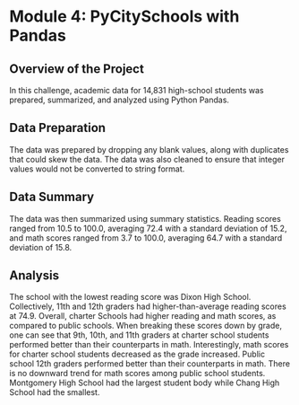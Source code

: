 # Module 4: PyCitySchools with Pandas

## Overview of the Project

In this challenge, academic data for 14,831 high-school students was prepared, summarized, and analyzed using Python Pandas.

## Data Preparation

The data was prepared by dropping any blank values, along with duplicates that could skew the data. The data was also cleaned to ensure that integer values would not be converted to string format.

## Data Summary

The data was then summarized using summary statistics. Reading scores ranged from 10.5 to 100.0, averaging 72.4 with a standard deviation of 15.2, and math scores ranged from 3.7 to 100.0, averaging 64.7 with a standard deviation of 15.8. 

## Analysis

The school with the lowest reading score was Dixon High School. Collectively, 11th and 12th graders had higher-than-average reading scores at 74.9. Overall, charter Schools had higher reading and math scores, as compared to public schools. When breaking these scores down by grade, one can see that 9th, 10th, and 11th graders at charter school students performed better than their counterparts in math. Interestingly, math scores for charter school students decreased as the grade increased. Public school 12th graders performed better than their counterparts in math. There is no downward trend for math scores among public school students. Montgomery High School had the largest student body while Chang High School had the smallest. 